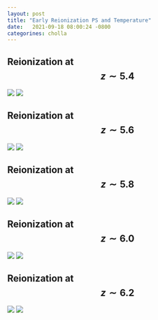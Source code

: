 ```yaml
---
layout: post
title: "Early Reionization PS and Temperature"
date:   2021-09-18 08:00:24 -0800
categorines: cholla
---
```



## Reionization at $$z\sim 5.4$$

<img src="{{ site.url }}assets/images/ps_grid_z5.4.png">

<img src="{{ site.url }}assets/images/T0_evolution_grid_z5.4.png">


## Reionization at $$z\sim 5.6$$

<img src="{{ site.url }}assets/images/ps_grid_z5.6.png">

<img src="{{ site.url }}assets/images/T0_evolution_grid_z5.6.png">


## Reionization at $$z\sim 5.8$$

<img src="{{ site.url }}assets/images/ps_grid_z5.8.png">

<img src="{{ site.url }}assets/images/T0_evolution_grid_z5.8.png">


## Reionization at $$z\sim 6.0$$

<img src="{{ site.url }}assets/images/ps_grid_z6.0.png">

<img src="{{ site.url }}assets/images/T0_evolution_grid_z6.0.png">


## Reionization at $$z\sim 6.2$$

<img src="{{ site.url }}assets/images/ps_grid_z6.2.png">

<img src="{{ site.url }}assets/images/T0_evolution_grid_z6.2.png">
